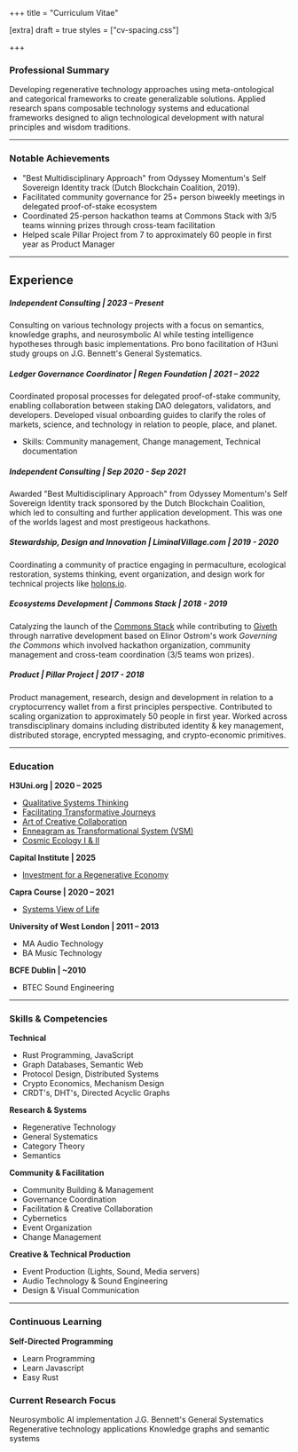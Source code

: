 +++
title = "Curriculum Vitae"

[extra]
draft = true
styles = ["cv-spacing.css"]

+++

### Professional Summary
Developing regenerative technology approaches using meta-ontological and categorical frameworks to create generalizable solutions. Applied research spans composable technology systems and educational frameworks designed to align technological development with natural principles and wisdom traditions.

-----

### Notable Achievements

- "Best Multidisciplinary Approach" from Odyssey Momentum's Self Sovereign Identity track (Dutch Blockchain Coalition, 2019).
- Facilitated community governance for 25+ person biweekly meetings in delegated proof-of-stake ecosystem
- Coordinated 25-person hackathon teams at Commons Stack with 3/5 teams winning prizes through cross-team facilitation
- Helped scale Pillar Project from 7 to approximately 60 people in first year as Product Manager

-----

## Experience

##### **Independent Consulting | 2023 – Present**

Consulting on various technology projects with a focus on semantics, knowledge graphs, and neurosymbolic AI while testing intelligence hypotheses through basic implementations. Pro bono facilitation of H3uni study groups on J.G. Bennett's General Systematics.

##### **Ledger Governance Coordinator | Regen Foundation | 2021 – 2022**

Coordinated proposal processes for delegated proof-of-stake community, enabling collaboration between staking DAO delegators, validators, and developers. Developed visual onboarding guides to clarify the roles of markets, science, and technology in relation to people, place, and planet.

- Skills: Community management, Change management, Technical documentation

##### **Independent Consulting | Sep 2020 - Sep 2021** 

Awarded "Best Multidisciplinary Approach" from Odyssey Momentum's Self Sovereign Identity track sponsored by the Dutch Blockchain Coalition, which led to consulting and further application development. This was one of the worlds lagest and most prestigeous hackathons. 

##### **Stewardship, Design and Innovation | LiminalVillage.com | 2019 - 2020**

Coordinating a community of practice engaging in permaculture, ecological restoration, systems thinking, event organization, and design work for technical projects like [holons.io](https://www.holons.io/).

##### **Ecosystems Development | Commons Stack | 2018 - 2019**

Catalyzing the launch of the [Commons Stack](https://www.commonsstack.org/) while contributing to [Giveth](giveth.io) through narrative development based on Elinor Ostrom's work *Governing the Commons* which involved hackathon organization, community management and cross-team coordination (3/5 teams won prizes).

##### **Product | Pillar Project | 2017 - 2018**

Product management, research, design and development in relation to a cryptocurrency wallet from a first principles perspective. Contributed to scaling organization to approximately 50 people in first year. Worked across transdisciplinary domains including distributed identity & key management, distributed storage, encrypted messaging, and crypto-economic primitives.

---

### Education
**H3Uni.org | 2020 – 2025**

- [Qualitative Systems Thinking](https://www.h3uni.org/events-and-activities/courses/qualitative-systems-thinking/)
- [Facilitating Transformative Journeys](https://www.h3uni.org/events-and-activities/courses/facilitating-transformational-journeys-ii/)
- [Art of Creative Collaboration](https://www.h3uni.org/events-and-activities/courses/the-art-of-creative-collaboration/)
- [Enneagram as Transformational System (VSM)](https://www.h3uni.org/events-and-activities/courses/the-transformational-system-as-enneagram/)
- [Cosmic Ecology I & II](https://www.h3uni.org/events-and-activities/courses/the-cosmic-ecology-programme/)

**Capital Institute | 2025**
- [Investment for a Regenerative Economy](https://capitalinstitute.org/investment-for-a-regenerative-economy-course/)

**Capra Course | 2020 – 2021**

- [Systems View of Life](https://www.capracourse.net/)

**University of West London | 2011 – 2013**
- MA Audio Technology
- BA Music Technology

**BCFE Dublin | ~2010**

- BTEC Sound Engineering

----

### Skills & Competencies
**Technical**

- Rust Programming, JavaScript
- Graph Databases, Semantic Web
- Protocol Design, Distributed Systems
- Crypto Economics, Mechanism Design
- CRDT's, DHT's, Directed Acyclic Graphs

**Research & Systems**

- Regenerative Technology
- General Systematics
- Category Theory
- Semantics

**Community & Facilitation**

- Community Building & Management
- Governance Coordination
- Facilitation & Creative Collaboration
- Cybernetics
- Event Organization
- Change Management

**Creative & Technical Production**

- Event Production (Lights, Sound, Media servers)
- Audio Technology & Sound Engineering
- Design & Visual Communication

---

### Continuous Learning
**Self-Directed Programming**

- Learn Programming
- Learn Javascript
- Easy Rust

### Current Research Focus

Neurosymbolic AI implementation
J.G. Bennett's General Systematics
Regenerative technology applications
Knowledge graphs and semantic systems
